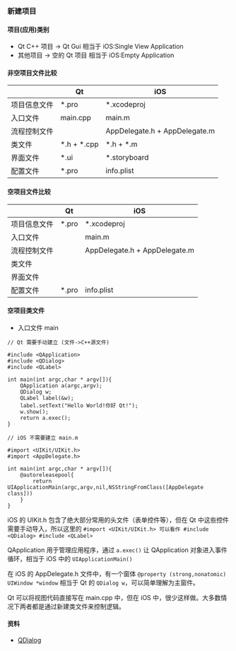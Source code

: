 ### 新建项目

#### 项目(应用)类别

* Qt C++ 项目 -> Qt Gui 相当于 iOS:Single View Application
* 其他项目 -> 空的 Qt 项目 相当于 iOS:Empty Application

#### 非空项目文件比较

| | Qt | iOS |
| --- | --- | --- |
| 项目信息文件 | *.pro | *.xcodeproj |
| 入口文件 | main.cpp | main.m |
| 流程控制文件 | | AppDelegate.h + AppDelegate.m |
| 类文件 | *.h + *.cpp | *.h + *.m |
| 界面文件 | *.ui | *.storyboard |
| 配置文件 | *.pro | info.plist |

#### 空项目文件比较

| | Qt | iOS |
| --- | --- | --- |
| 项目信息文件 | *.pro | *.xcodeproj |
| 入口文件 |  | main.m |
| 流程控制文件 | | AppDelegate.h + AppDelegate.m |
| 类文件 |  |  |
| 界面文件 |  |  |
| 配置文件 | *.pro | info.plist |

#### 空项目类文件

* 入口文件 main

```
// Qt 需要手动建立 (文件->C++源文件)

#include <QApplication>
#include <QDialog>
#include <QLabel>

int main(int argc,char * argv[]){
    QApplication a(argc,argv);
    QDialog w;
    QLabel label(&w);
    label.setText("Hello World!你好 Qt!");
    w.show();
    return a.exec();
}

// iOS 不需要建立 main.m

#import <UIKit/UIKit.h>
#import <AppDelegate.h>

int main(int argc,char * argv[]){
	@autoreleasepool{
		return UIApplicationMain(argc,argv,nil,NSStringFromClass([AppDelegate class]))
	}
}
```

iOS 的 UIKit.h 包含了绝大部分常用的头文件（表单控件等），但在 Qt 中这些控件需要手动导入，所以这里的 `#import <UIKit/UIKit.h> 可以看作 #include <QDialog>
#include <QLabel>`

QApplication 用于管理应用程序，通过 `a.exec()` 让 QApplication 对象进入事件循环，相当于 iOS 中的 `UIApplicationMain()`

在 iOS 的 AppDelegate.h 文件中，有一个窗体 `@property (strong,nonatomic) UIWindow *window` 相当于 Qt 的 `QDialog w`，可以简单理解为主窗件。

Qt 可以将视图代码直接写在 main.cpp 中，但在 iOS 中，很少这样做。大多数情况下两者都是通过新建类文件来控制逻辑。

#### 资料

* [QDialog](UI/window.md#QDialog)